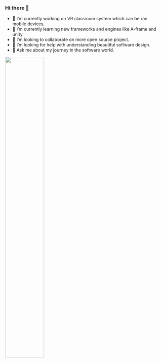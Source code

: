 ### Hi there 👋

<!--
**abdulsalam0/abdulsalam0** is a ✨ _special_ ✨ repository because its `README.md` (this file) appears on your GitHub profile.
-->

- 🔭 I’m currently working on VR classroom system which can be ran mobile devices.
- 🌱 I’m currently learning new frameworks and engines like A-frame and unity.
- 👯 I’m looking to collaborate on more open source project.
- 🤔 I’m looking for help with understanding beautiful software design.
- 💬 Ask me about my journey in the software world.
<!--
- 📫 How to reach me: ...
- 😄 Pronouns: ...
- ⚡ Fun fact: ...
-->
<p><img width="50%" src="https://github-readme-stats.vercel.app/api?username=abdulsalam0&show_icons=true" /></p>

